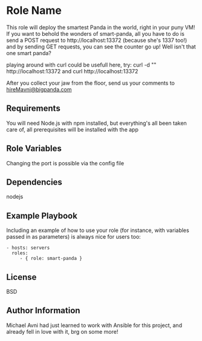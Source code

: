 Role Name
=========

This role will deploy the smartest Panda in the world, right in your puny VM!
If you want to behold the wonders of smart-panda, all you have to do is send a POST request to 
http://localhost:13372 (because she's 1337 too!) and by sending GET requests, you can see the counter go up!
Well isn't that one smart panda?

playing around with curl could be usefull here, try:
curl -d "" http://localhost:13372
and
curl http://localhost:13372

After you collect your jaw from the floor, send us your comments to hireMavni@bigpanda.com


Requirements
------------

You will need Node.js with npm installed, but everything's all been taken care of, all prerequisites will be installed with the app

Role Variables
--------------

Changing the port is possible via the config file

Dependencies
------------

nodejs

Example Playbook
----------------

Including an example of how to use your role (for instance, with variables passed in as parameters) is always nice for users too:

    - hosts: servers
      roles:
         - { role: smart-panda }

License
-------

BSD

Author Information
------------------

Michael Avni had just learned to work with Ansible for this project, and already fell in love with it,  brg on some more!
